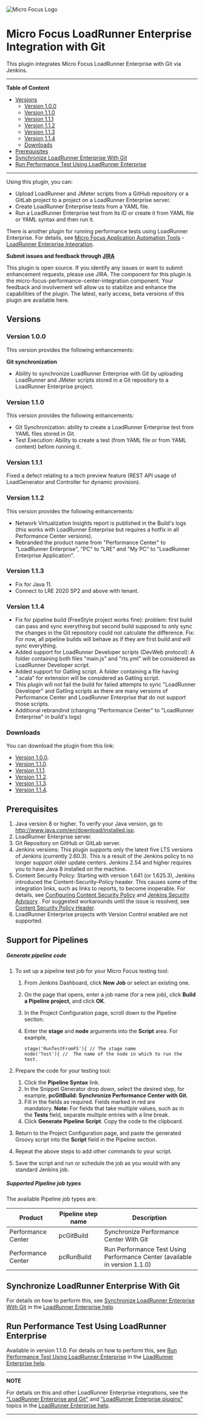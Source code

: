 ![Micro Focus Logo](https://upload.wikimedia.org/wikipedia/commons/thumb/9/9a/Micro_Focus_logo.svg/220px-Micro_Focus_logo.svg.png)
# Micro Focus LoadRunner Enterprise Integration with Git
This plugin integrates Micro Focus LoadRunner Enterprise with Git via Jenkins.

---
**Table of Content**

  * [Versions](#versions)
    + [Version 1.0.0](#version-100)
    + [Version 1.1.0](#version-110)
    + [Version 1.1.1](#version-111)
    + [Version 1.1.2](#version-112)
    + [Version 1.1.3](#version-113)
    + [Version 1.1.4](#version-114)
    + [Downloads](#downloads)
  * [Prerequisites](#prerequisites)
  * [Synchronize LoadRunner Enterprise With Git](#synchronize-loadrunner-enterprise-with-git)
  * [Run Performance Test Using LoadRunner Enterprise](#run-performance-test-using-loadrunner-enterprise)

---
  
Using this plugin, you can:
- Upload LoadRunner and JMeter scripts from a GitHub repository or a GitLab project to a project on a LoadRunner Enterprise server.
- Create LoadRunner Enterprise tests from a YAML file.
- Run a LoadRunner Enterprise test from its ID or create it from YAML file or YAML syntax and then run it.

There is another plugin for running performance tests using LoadRunner Enterprise. For details, see [Micro Focus Application Automation Tools](https://wiki.jenkins.io/display/JENKINS/Micro+Focus+Application+Automation+Tools) - [LoadRunner Enterprise Integration](https://wiki.jenkins.io/display/JENKINS/Performance+Center+Integration).

**Submit issues and feedback through [JIRA](https://issues.jenkins-ci.org/browse/JENKINS-36795?jql=project%20%3D%20JENKINS%20AND%20component%20%3D%20micro-focus-performance-center-integration)**

This plugin is open source. If you identify any issues or want to submit enhancement requests, please use JIRA. The component for this plugin is the micro-focus-performance-center-integration component. Your feedback and involvement will allow us to stabilize and enhance the capabilities of the plugin. The latest, early access, beta versions of this plugin are available here. 
## Versions

### Version 1.0.0
This version provides the following enhancements:

**Git synchronization**

- Ability to synchronize LoadRunner Enterprise with Git by uploading LoadRunner and JMeter scripts stored in a Git repository to a LoadRunner Enterprise project.

### Version 1.1.0
This version provides the following enhancements:
- Git Synchronization: ability to create a LoadRunner Enterprise test from YAML files stored in Git.
- Test Execution: Ability to create a test (from YAML file or from YAML content) before running it.

### Version 1.1.1
Fixed a defect relating to a tech preview feature (REST API usage of LoadGenerator and Controller for dynamic provision).

### Version 1.1.2
This version provides the following enhancements:
- Network Virtualization Insights report is published in the Build's logs (this works with LoadRunner Enterprise but requires a hotfix in all Performance Center versions).
- Rebranded the product name from "Performance Center" to "LoadRunner Enterprise", "PC" to "LRE" and "My PC" to "LoadRunner Enterprise Application".

### Version 1.1.3
- Fix for Java 11.
- Connect to LRE 2020 SP2 and above with tenant.

### Version 1.1.4
- Fix for pipeline build (FreeStyle project works fine): problem: first build can pass and sync everything but second build supposed to only sync the changes in the Git repository could not calculate the difference. Fix: For now, all pipeline builds will behave as if they are first build and will sync everything.
- Added support for LoadRunner Developer scripts (DevWeb protocol): A folder containing both files "main.js" and "rts.yml" will be considered as LoadRunner Developer script. 
- Added support for Gatling script. A folder containing a file having ".scala" for extension will be considered as Gatling script.
- This plugin will not fail the build for failed attempts to sync "LoadRunner Developer" and Gatling scripts as there are many versions of Performance Center and LoadRunner Enterprise that do not support those scripts.
- Additional rebrandind (changing "Performance Center" to "LoadRunner Enterprise" in build's logs)

### Downloads
You can download the plugin from this link:

- [Version 1.0.0](https://repo.jenkins-ci.org/releases/org/jenkins-ci/plugins/micro-focus-performance-center-integration/1.0.0/micro-focus-performance-center-integration-1.0.0.hpi).
- [Version 1.1.0](https://repo.jenkins-ci.org/releases/org/jenkins-ci/plugins/micro-focus-performance-center-integration/1.1.0/micro-focus-performance-center-integration-1.1.0.hpi).
- [Version 1.1.1](https://repo.jenkins-ci.org/releases/org/jenkins-ci/plugins/micro-focus-performance-center-integration/1.1.1/micro-focus-performance-center-integration-1.1.1.hpi).
- [Version 1.1.2](https://repo.jenkins-ci.org/releases/org/jenkins-ci/plugins/micro-focus-performance-center-integration/1.1.2/micro-focus-performance-center-integration-1.1.2.hpi).
- [Version 1.1.3](https://repo.jenkins-ci.org/releases/org/jenkins-ci/plugins/micro-focus-performance-center-integration/1.1.3/micro-focus-performance-center-integration-1.1.3.hpi).
- [Version 1.1.4](https://repo.jenkins-ci.org/releases/org/jenkins-ci/plugins/micro-focus-performance-center-integration/1.1.4/micro-focus-performance-center-integration-1.1.4.hpi).

## Prerequisites
1. Java version 8 or higher. To verify your Java version, go to http://www.java.com/en/download/installed.jsp.
2. LoadRunner Enterprise server.
3. Git Repository on GitHub or GitLab server.
4. Jenkins versions: This plugin supports only the latest five LTS versions of Jenkins (currently 2.60.3). This is a result of the Jenkins policy to no longer support older update centers. Jenkins 2.54 and higher requires you to have Java 8 installed on the machine.
5. Content Security Policy: Starting with version 1.641 (or 1.625.3), Jenkins introduced the Content-Security-Policy header. This causes some of the integration links, such as links to reports, to become inoperable. For details, see [Configuring Content Security Policy](https://wiki.jenkins.io/display/JENKINS/Configuring+Content+Security+Policy) and [Jenkins Security Advisory](https://jenkins.io/security/advisory/2015-12-09/) . For suggested workarounds until the issue is resolved, see [Content Security Policy Header](https://wiki.jenkins.io/display/JENKINS/Micro+Focus+Application+Automation+Tools#MicroFocusApplicationAutomationTools-ContentSecurityPolicyHeader).
6. LoadRunner Enterprise projects with Version Control enabled are not supported.

## Support for Pipelines

##### **Generate pipeline code**

1.  To set up a pipeline test job for your Micro Focus testing tool:  
    1.  From Jenkins Dashboard, click **New Job** or select an existing
        one.
    2.  On the page that opens, enter a job name (for a new job),
        click **Build a Pipeline project**, and click **OK**.
    3.  In the Project Configuration page, scroll down to the Pipeline
        section.
    4.  Enter the **stage** and **node** arguments into
        the **Script** area. For example, 
        
        ```
        stage('RunTestFromFS'){ // The stage name
        node('Test'){ //  The name of the node in which to run the test.
        ```
        
2.  Prepare the code for your testing tool:
    1.  Click the **Pipeline Syntax** link.
    2.  In the Snippet Generator drop down, select the desired step, for
        example, ****pcGitBuild: Synchronize Performance Center with
        Git****.
    3.  Fill in the fields as required. Fields marked in red are
        mandatory. **Note:** For fields that take multiple values, such
        as in the **Tests** field, separate multiple entries with a line
        break.
    4.  Click **Generate Pipeline Script**. Copy the code to the
        clipboard.
3.  Return to the Project Configuration page, and paste the generated
    Groovy script into the **Script** field in the Pipeline section.
4.  Repeat the above steps to add other commands to your script.
5.  Save the script and run or schedule the job as you would with any
    standard Jenkins job.
    
##### **Supported Pipeline job types**

The available Pipeline job types are:

| Product            | Pipeline step name | Description                                                                |
|--------------------|--------------------|----------------------------------------------------------------------------|
| Performance Center | pcGitBuild         | Synchronize Performance Center With Git                                    |
| Performance Center | pcRunBuild         | Run Performance Test Using Performance Center (available in version 1.1.0) |


## Synchronize LoadRunner Enterprise With Git
For details on how to perform this, see [Synchronize LoadRunner Enterprise With Git](https://admhelp.microfocus.com/pc/en/latest/online_help/Content/PC/Sync_PC_with_Git.htm) in the [LoadRunner Enterprise help](https://admhelp.microfocus.com/pc).

## Run Performance Test Using LoadRunner Enterprise
Available in version 1.1.0. For details on how to perform this, see [Run Performance Test Using LoadRunner Enterprise](https://admhelp.microfocus.com/pc/en/latest/online_help/Content/PC/Run_test_using_PC.htm) in the [LoadRunner Enterprise help](https://admhelp.microfocus.com/pc).

---
**NOTE** 

For details on this and other LoadRunner Enterprise integrations, see the ["LoadRunner Enterprise and Git"](https://admhelp.microfocus.com/pc/en/latest/online_help/Content/PC/Git-integration.htm) and ["LoadRunner Enterprise plugins"](https://admhelp.microfocus.com/pc/en/latest/online_help/Content/PC/Performance-Center-Plugins.htm) topics in the [LoadRunner Enterprise help](https://admhelp.microfocus.com/pc).

---
